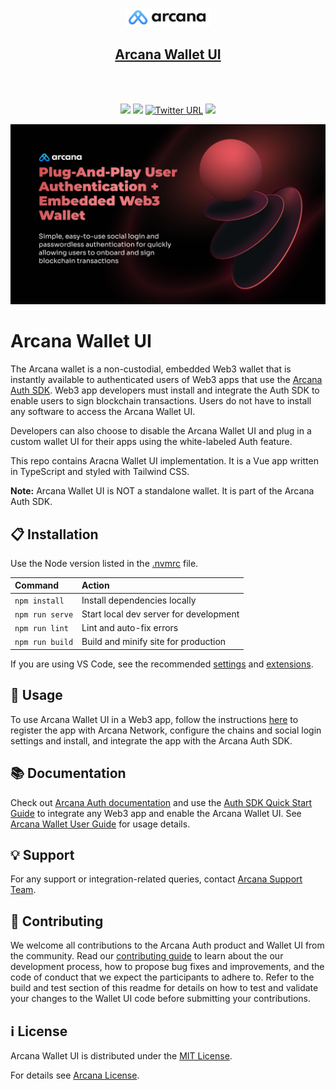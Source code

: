 <p align="center">
<a href="#start"><img height="30rem" src="https://raw.githubusercontent.com/arcana-network/branding/main/an_logo_light_temp.png"/></a>
<h2 align="center"> <a href="https://arcana.network/">Arcana Wallet UI </a></h2>
</p>
<br/>
<p id="banner" align="center">
<br/>
<a title="MIT License" href="https://github.com/arcana-network/license/blob/main/LICENSE.md"><img src="https://img.shields.io/badge/license-MIT-blue"/></a>
<a title="Beta release" href="https://github.com/arcana-network/wallet-ui/releases"><img src="https://img.shields.io/github/v/release/arcana-network/wallet-ui?style=flat-square&color=28A745"/></a>
<a title="Twitter" href="https://twitter.com/ArcanaNetwork"><img alt="Twitter URL" src="https://img.shields.io/twitter/url?style=social&url=https%3A%2F%2Ftwitter.com%2FArcanaNetwork"/></a>
<a title="CodeCov" href="https://codecov.io/gh/arcana-network/wallet-ui">
 <img src="https://codecov.io/gh/arcana-network/wallet-ui/branch/dev/graph/badge.svg?token=KmdjEs3enL"/></a>
</p><p id="start" align="center">
<a href="https://docs.beta.arcana.network/"><img src="https://raw.githubusercontent.com/arcana-network/branding/main/an_banner_docs.png" alt="Arcana Wallet UI"/></a>
</p>

# Arcana Wallet UI

The Arcana wallet is a non-custodial, embedded Web3 wallet that is instantly available to authenticated users of Web3 apps that use the [Arcana Auth SDK](https://github.com/arcana-network/auth). Web3 app developers must install and integrate the Auth SDK to enable users to sign blockchain transactions. Users do not have to install any software to access the Arcana Wallet UI.

Developers can also choose to disable the Arcana Wallet UI and plug in a custom wallet UI for their apps using the white-labeled Auth feature.

This repo contains Aracna Wallet UI implementation. It is a Vue app written in TypeScript and styled with Tailwind CSS.

**Note:**  Arcana Wallet UI is NOT a standalone wallet. It is part of the Arcana Auth SDK.

## 📋 Installation

Use the Node version listed in the [.nvmrc](./.nvmrc) file.

| Command         | Action                                 |
| :-------------- | :------------------------------------- |
| `npm install`   | Install dependencies locally           |
| `npm run serve` | Start local dev server for development |
| `npm run lint`  | Lint and auto-fix errors               |
| `npm run build` | Build and minify site for production   |

If you are using VS Code, see the recommended [settings](./.vscode/settings.json) and [extensions](./.vscode/extensions.json).

## 📒 Usage

To use Arcana Wallet UI in a Web3 app, follow the instructions [here](https://docs.arcana.network/quick-start/index.html) to register the app with Arcana Network, configure the chains and social login settings and install, and integrate the app with the Arcana Auth SDK.

## 📚 Documentation

Check out [Arcana Auth documentation](https://docs.arcana.network/) and use the [Auth SDK Quick Start Guide](https://docs.arcana.network/quick-start/index.html) to integrate any Web3 app and enable the Arcana Wallet UI. See [Arcana Wallet User Guide](https://docs.arcana.network/user-guides/wallet-ui/index.html) for usage details.

## 💡 Support

For any support or integration-related queries, contact [Arcana Support Team](mailto:support@arcana.network).

## 🤝 Contributing

We welcome all contributions to the Arcana Auth product and Wallet UI from the community. Read our [contributing guide](https://github.com/arcana-network/license/blob/main/CONTRIBUTING.md) to learn about the our development process, how to propose bug fixes and improvements, and the code of conduct that we expect the participants to adhere to. Refer to the build and test section of this readme for details on how to test and validate your changes to the Wallet UI code before submitting your contributions.

## ℹ️ License

Arcana Wallet UI is distributed under the [MIT License](https://fossa.com/blog/open-source-licenses-101-mit-license/).

For details see [Arcana License](https://github.com/arcana-network/license/blob/main/LICENSE.md).
